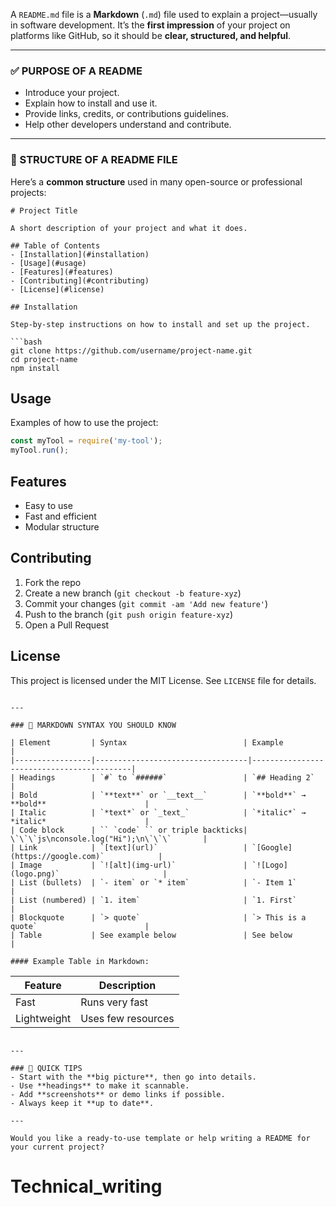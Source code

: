 A `README.md` file is a **Markdown** (`.md`) file used to explain a project—usually in software development. It’s the **first impression** of your project on platforms like GitHub, so it should be **clear, structured, and helpful**.

---

### ✅ PURPOSE OF A README

* Introduce your project.
* Explain how to install and use it.
* Provide links, credits, or contributions guidelines.
* Help other developers understand and contribute.

---

### 🧱 STRUCTURE OF A README FILE

Here’s a **common structure** used in many open-source or professional projects:

````
# Project Title

A short description of your project and what it does.

## Table of Contents
- [Installation](#installation)
- [Usage](#usage)
- [Features](#features)
- [Contributing](#contributing)
- [License](#license)

## Installation

Step-by-step instructions on how to install and set up the project.

```bash
git clone https://github.com/username/project-name.git
cd project-name
npm install
````

## Usage

Examples of how to use the project:

```javascript
const myTool = require('my-tool');
myTool.run();
```

## Features

* Easy to use
* Fast and efficient
* Modular structure

## Contributing

1. Fork the repo
2. Create a new branch (`git checkout -b feature-xyz`)
3. Commit your changes (`git commit -am 'Add new feature'`)
4. Push to the branch (`git push origin feature-xyz`)
5. Open a Pull Request

## License

This project is licensed under the MIT License. See `LICENSE` file for details.

```

---

### 📘 MARKDOWN SYNTAX YOU SHOULD KNOW

| Element         | Syntax                          | Example                                   |
|-----------------|----------------------------------|-------------------------------------------|
| Headings        | `#` to `######`                 | `## Heading 2`                             |
| Bold            | `**text**` or `__text__`        | `**bold**` → **bold**                      |
| Italic          | `*text*` or `_text_`            | `*italic*` → *italic*                      |
| Code block      | `` `code` `` or triple backticks| \`\`\`js\nconsole.log("Hi");\n\`\`\`       |
| Link            | `[text](url)`                   | `[Google](https://google.com)`            |
| Image           | `![alt](img-url)`               | `![Logo](logo.png)`                       |
| List (bullets)  | `- item` or `* item`            | `- Item 1`                                 |
| List (numbered) | `1. item`                       | `1. First`                                 |
| Blockquote      | `> quote`                       | `> This is a quote`                        |
| Table           | See example below               | See below                                 |

#### Example Table in Markdown:
```

| Feature     | Description        |
| ----------- | ------------------ |
| Fast        | Runs very fast     |
| Lightweight | Uses few resources |

```

---

### 🎯 QUICK TIPS
- Start with the **big picture**, then go into details.
- Use **headings** to make it scannable.
- Add **screenshots** or demo links if possible.
- Always keep it **up to date**.

---

Would you like a ready-to-use template or help writing a README for your current project?
```
# Technical_writing
